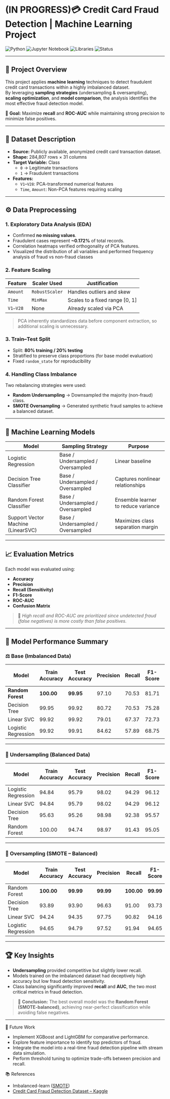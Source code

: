 # (IN PROGRESS)💳 Credit Card Fraud Detection | Machine Learning Project

![Python](https://img.shields.io/badge/Python-3.9+-blue.svg)
![Jupyter Notebook](https://img.shields.io/badge/Notebook-Jupyter-orange.svg)
![Libraries](https://img.shields.io/badge/Libraries-pandas%2C%20scikit--learn%2C%20imbalanced--learn%2C%20matplotlib%2C%20seaborn-green)
![Status](https://img.shields.io/badge/Status-Completed-success.svg)

---

## 🧠 Project Overview

This project applies **machine learning** techniques to detect fraudulent credit card transactions within a highly imbalanced dataset.  
By leveraging **sampling strategies** (undersampling & oversampling), **scaling optimization**, and **model comparison**, the analysis identifies the most effective fraud detection model.

📌 **Goal:** Maximize **recall** and **ROC-AUC** while maintaining strong precision to minimize false positives.  

---

## 📂 Dataset Description

- **Source:** Publicly available, anonymized credit card transaction dataset.  
- **Shape:** 284,807 rows × 31 columns  
- **Target Variable:** Class 
  - `0` → Legitimate transactions  
  - `1` → Fraudulent transactions  
- **Features:**
  - `V1`–`V28`: PCA-transformed numerical features
  - `Time`, `Amount`: Non-PCA features requiring scaling  

---

## ⚙️ Data Preprocessing

### 1. Exploratory Data Analysis (EDA)
- Confirmed **no missing values**.  
- Fraudulent cases represent **~0.172%** of total records.  
- Correlation heatmaps verified orthogonality of PCA features.  
- Visualized the distribution of all variables and performed frequency analysis of fraud vs non-fraud classes

### 2. Feature Scaling
| Feature | Scaler Used | Justification |
|----------|--------------|----------------|
| `Amount` | `RobustScaler` | Handles outliers and skew |
| `Time` | `MinMax` | Scales to a fixed range [0, 1] |
| `V1–V28` | None | Already scaled via PCA |

> PCA inherently standardizes data before component extraction, so additional scaling is unnecessary.

### 3. Train–Test Split
- Split: **80% training / 20% testing**
- Stratified to preserve class proportions (for base model evaluation)
- Fixed `random_state` for reproducibility  

### 4. Handling Class Imbalance
Two rebalancing strategies were used:
- **Random Undersampling** → Downsampled the majority (non-fraud) class.  
- **SMOTE Oversampling** → Generated synthetic fraud samples to achieve a balanced dataset.  

---

## 🤖 Machine Learning Models

| Model | Sampling Strategy | Purpose |
|--------|------------------|----------|
| Logistic Regression | Base / Undersampled / Oversampled | Linear baseline |
| Decision Tree Classifier | Base / Undersampled / Oversampled | Captures nonlinear relationships |
| Random Forest Classifier | Base / Undersampled / Oversampled | Ensemble learner to reduce variance |
| Support Vector Machine (LinearSVC) | Base / Undersampled / Oversampled | Maximizes class separation margin |

---

## 📈 Evaluation Metrics
Each model was evaluated using:

- **Accuracy**
- **Precision**
- **Recall (Sensitivity)**
- **F1-Score**
- **ROC-AUC**
- **Confusion Matrix**

> 🎯 *High recall and ROC-AUC are prioritized since undetected fraud (false negatives) is more costly than false positives.*

---

## 🧩 Model Performance Summary

### ⚖️ Base (Imbalanced Data)
| Model | Train Accuracy | Test Accuracy | Precision | Recall | F1-Score | ROC-AUC |
|--------|----------------|----------------|------------|----------|----------|-----------|
| **Random Forest** | **100.00** | **99.95** | 97.10 | 70.53 | 81.71 | 0.92 |
| Decision Tree | 99.95 | 99.92 | 80.72 | 70.53 | 75.28 | 0.87 |
| Linear SVC | 99.92 | 99.92 | 79.01 | 67.37 | 72.73 | 0.95 |
| Logistic Regression | 99.92 | 99.91 | 84.62 | 57.89 | 68.75 | **0.96** |

---

### 🔽 Undersampling (Balanced Data)
| Model | Train Accuracy | Test Accuracy | Precision | Recall | F1-Score | ROC-AUC |
|--------|----------------|----------------|------------|----------|----------|-----------|
| Logistic Regression | 94.84 | 95.79 | 98.02 | 94.29 | 96.12 | **0.98** |
| Linear SVC | 94.84 | 95.79 | 98.02 | 94.29 | 96.12 | 0.97 |
| Decision Tree | 95.63 | 95.26 | 98.98 | 92.38 | 95.57 | 0.97 |
| Random Forest | 100.00 | 94.74 | 98.97 | 91.43 | 95.05 | 0.98 |

---

### 🔼 Oversampling (SMOTE – Balanced)
| Model | Train Accuracy | Test Accuracy | Precision | Recall | F1-Score | ROC-AUC |
|--------|----------------|----------------|------------|----------|----------|-----------|
| Random Forest | **100.00** | **99.99** | **99.99** | **100.00** | **99.99** | **1** |
| Decision Tree | 93.89 | 93.90 | 96.63 | 91.00 | 93.73 | 0.98 |
| Linear SVC | 94.24 | 94.35 | 97.75 | 90.82 | 94.16 | 0.99 |
| Logistic Regression | 94.65 | 94.79 | 97.52 | 91.94 | 94.65 | 0.99 |

---

## 🏆 Key Insights

- **Undersampling** provided competitive but slightly lower recall.  
- Models trained on the imbalanced dataset had deceptively high accuracy but low fraud detection sensitivity.  
- Class balancing significantly improved **recall** and **AUC**, the two most critical metrics in fraud detection.

> 🧩 **Conclusion:** The best overall model was the **Random Forest (SMOTE-balanced)**, achieving near-perfect classification while avoiding false negatives.

---



🚀 Future Work
- Implement XGBoost and LightGBM for comparative performance.
- Explore feature importance to identify top predictors of fraud.
- Integrate the model into a real-time fraud detection pipeline with stream data simulation.
- Perform threshold tuning to optimize trade-offs between precision and recall.

📚 References
- Imbalanced-learn ([SMOTE](https://imbalanced-learn.org/stable/references/over_sampling.html))
- [Credit Card Fraud Detection Dataset – Kaggle](https://www.kaggle.com/datasets/mlg-ulb/creditcardfraud)
